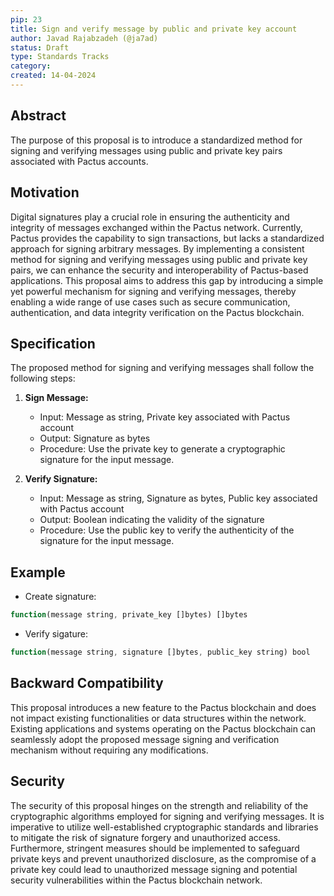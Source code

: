 ```yaml
---
pip: 23
title: Sign and verify message by public and private key account
author: Javad Rajabzadeh (@ja7ad)
status: Draft
type: Standards Tracks
category:
created: 14-04-2024
---
```


## Abstract

The purpose of this proposal is to introduce a standardized method for signing and verifying messages using public and
private key pairs associated with Pactus accounts.

## Motivation

Digital signatures play a crucial role in ensuring the authenticity and
integrity of messages exchanged within the Pactus network.
Currently, Pactus provides the capability to sign transactions,
but lacks a standardized approach for signing arbitrary messages.
By implementing a consistent method for signing and verifying messages using public and private key pairs,
we can enhance the security and interoperability of Pactus-based applications.
This proposal aims to address this gap by introducing a simple yet powerful mechanism for signing and
verifying messages, thereby enabling a wide range of use cases such as secure communication, authentication,
and data integrity verification on the Pactus blockchain.

## Specification

The proposed method for signing and verifying messages shall follow the following steps:

1. **Sign Message:**
   - Input: Message as string, Private key associated with Pactus account
   - Output: Signature as bytes
   - Procedure: Use the private key to generate a cryptographic signature for the input message.

2. **Verify Signature:**
   - Input: Message as string, Signature as bytes, Public key associated with Pactus account
   - Output: Boolean indicating the validity of the signature
   - Procedure: Use the public key to verify the authenticity of the signature for the input message.

## Example

- Create signature:

```javascript
function(message string, private_key []bytes) []bytes
```

- Verify sigature:

```javascript
function(message string, signature []bytes, public_key string) bool
```

## Backward Compatibility

This proposal introduces a new feature to the Pactus blockchain and does not impact existing functionalities or
data structures within the network. Existing applications and systems operating on the Pactus blockchain
can seamlessly adopt the proposed message signing and verification mechanism without requiring any modifications.

## Security

The security of this proposal hinges on the strength and reliability of the cryptographic algorithms employed for
signing and verifying messages. It is imperative to utilize well-established cryptographic standards and
libraries to mitigate the risk of signature forgery and unauthorized access.
Furthermore, stringent measures should be implemented to safeguard private keys and prevent unauthorized disclosure,
as the compromise of a private key could lead to unauthorized message signing and
potential security vulnerabilities within the Pactus blockchain network.
